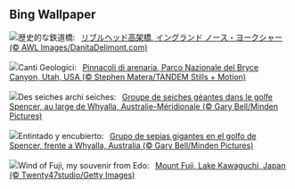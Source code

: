 ## Bing Wallpaper
![](https://www.bing.com/th?id=OHR.RibbleheadViaduct_JA-JP0769503543_UHD.jpg&w=1000)歴史的な鉄道橋:&nbsp;&ensp;[リブルヘッド高架橋, イングランド ノース・ヨークシャー (© AWL Images/DanitaDelimont.com)](https://www.bing.com/th?id=OHR.RibbleheadViaduct_JA-JP0769503543_UHD.jpg)
<br><br/>
![](https://www.bing.com/th?id=OHR.BryceHoodoos_IT-IT9552861475_UHD.jpg&w=1000)Canti Geologici:&nbsp;&ensp;[Pinnacoli di arenaria, Parco Nazionale del Bryce Canyon, Utah, USA (© Stephen Matera/TANDEM Stills + Motion)](https://www.bing.com/th?id=OHR.BryceHoodoos_IT-IT9552861475_UHD.jpg)
<br><br/>
![](https://www.bing.com/th?id=OHR.GiantCuttlefish_FR-FR8590035625_UHD.jpg&w=1000)Des seiches archi seiches:&nbsp;&ensp;[Groupe de seiches géantes dans le golfe Spencer, au large de Whyalla, Australie-Méridionale (© Gary Bell/Minden Pictures)](https://www.bing.com/th?id=OHR.GiantCuttlefish_FR-FR8590035625_UHD.jpg)
<br><br/>
![](https://www.bing.com/th?id=OHR.GiantCuttlefish_ES-ES5593543587_UHD.jpg&w=1000)Entintado y encubierto:&nbsp;&ensp;[Grupo de sepias gigantes en el golfo de Spencer, frente a Whyalla, Australia (© Gary Bell/Minden Pictures)](https://www.bing.com/th?id=OHR.GiantCuttlefish_ES-ES5593543587_UHD.jpg)
<br><br/>
![](https://www.bing.com/th?id=OHR.MtFujiSunrise_EN-GB0934318884_UHD.jpg&w=1000)Wind of Fuji, my souvenir from Edo:&nbsp;&ensp;[Mount Fuji, Lake Kawaguchi, Japan (© Twenty47studio/Getty Images)](https://www.bing.com/th?id=OHR.MtFujiSunrise_EN-GB0934318884_UHD.jpg)
<br><br/>
